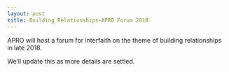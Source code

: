 ```yaml
---
layout: post
title: Building Relationships—APRO Forum 2018
---
```


APRO will host a forum for interfaith on the theme of building relationships in late 2018.
 
We’ll update this as more details are settled.
